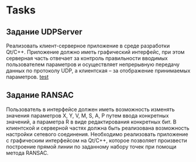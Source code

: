 # Tasks

## Задание UDPServer

Реализовать клиент-серверное приложение в среде разработки Qt/C++. 
Приложение должно иметь графический интерфейс, при этом серверная часть отвечает за контроль правильности вводимых пользователем параметров и осуществляет непрерывную передачу данных по протоколу UDP,
а клиентская – за отображение принимаемых параметров.
[test](./RANSAC/)

## Задание RANSAC
Пользователь в интерфейсе должен иметь возможность изменять значения параметров X, Y, V, M, S, A, P путем ввода конкретных значений, 
а параметра R в виде редактирования конкретных бит. В клиентской и серверной частях должна быть реализована возможность настройки сетевого соединения.
Необходимо реализовать приложение с графическим интерфейсом на Qt/C++, которое позволяет произвести построение прямой линии по заданному набору точек при помощи метода RANSAC.
